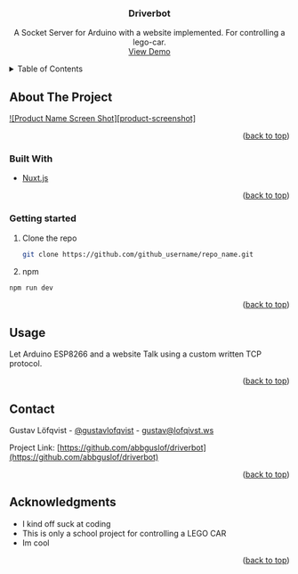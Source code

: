 <div id="top"></div>
<!-- PROJECT LOGO -->
<!-- <br />
<div align="center">
  <a href="https://github.com/abbguslof/driverbot">
    <img src="images/logo.png" alt="Logo" width="80" height="80">
  </a> -->

<h3 align="center">Driverbot</h3>

  <p align="center">
    A Socket Server for Arduino with a website implemented. For controlling a lego-car.
    <br />
    <a href="https://github.com/github_username/repo_name">View Demo</a>
</div>



<!-- TABLE OF CONTENTS -->
<details>
  <summary>Table of Contents</summary>
  <ol>
    <li>
      <a href="#about-the-project">About The Project</a>
      <ul>
        <li><a href="#built-with">Built With</a></li>
      </ul>
    </li>
    <li>
      <a href="#getting-started">Getting Started</a>
      <ul>
        <li><a href="#prerequisites">Prerequisites</a></li>
        <li><a href="#installation">Installation</a></li>
      </ul>
    </li>
    <li><a href="#usage">Usage</a></li>
    <li><a href="#acknowledgments">Acknowledgments</a></li>
  </ol>
</details>



<!-- ABOUT THE PROJECT -->
## About The Project

[![Product Name Screen Shot][product-screenshot]](https://example.com)

<p align="right">(<a href="#top">back to top</a>)</p>



### Built With

* [Nuxt.js](https://nuxtjs.org/)

<p align="right">(<a href="#top">back to top</a>)</p>



<!-- GETTING STARTED -->

### Getting started

1. Clone the repo
   ```sh
   git clone https://github.com/github_username/repo_name.git
   ```

2. npm
  ```sh
  npm run dev
  ```

<p align="right">(<a href="#top">back to top</a>)</p>



<!-- USAGE EXAMPLES -->
## Usage

Let Arduino ESP8266 and a website Talk using a custom written TCP protocol.

<p align="right">(<a href="#top">back to top</a>)</p>


<!-- CONTACT -->
## Contact

Gustav Löfqvist - [@gustavlofqvist](https://twitter.com/gustavlofqvist) - gustav@lofqivst.ws

Project Link: [https://github.com/abbguslof/driverbot](https://github.com/abbguslof/driverbot)

<p align="right">(<a href="#top">back to top</a>)</p>



<!-- ACKNOWLEDGMENTS -->
## Acknowledgments

* I kind off suck at coding
* This is only a school project for controlling a LEGO CAR
* Im cool

<p align="right">(<a href="#top">back to top</a>)</p>
